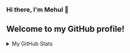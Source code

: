 ### Hi there, I'm Mehul 👋
## Welcome to my GitHub profile!

<details>
<summary>My GitHub Stats</summary>
[]([![GitHub Streak](https://github-readme-streak-stats.herokuapp.com?user=Mehul2203&theme=elegant)](https://git.io/streak-stats))
![GitHub stats](https://github-readme-stats.vercel.app/api?username=Mehul2203&show_icons=true&theme=tokyonight)
</details>


